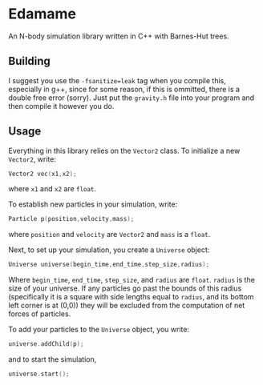 # Edamame 

An N-body simulation library written in C++ with Barnes-Hut trees.

## Building
I suggest you use the `-fsanitize=leak` tag when you compile this, especially in g++, since for some reason, if this is ommitted, there is a double free error (sorry). Just put the `gravity.h` file into your program and then compile it however you do.

## Usage

Everything in this library relies on the `Vector2` class. To initialize a new `Vector2`, write:

```cpp
Vector2 vec(x1,x2);
```

where `x1` and `x2` are `float`.

To establish new particles in your simulation, write:

```cpp
Particle p(position,velocity,mass);
```

where `position` and `velocity` are `Vector2` and `mass` is a `float`.

Next, to set up your simulation, you create a `Universe` object:

```cpp
Universe universe(begin_time,end_time,step_size,radius);
```

Where `begin_time`, `end_time`, `step_size`, and `radius` are `float`. `radius` is the size of your universe. If any particles go past the bounds of this radius (specifically it is a square with side lengths equal to `radius`, and its bottom left corner is at (0,0)) they will be excluded from the computation of net forces of particles.

To add your particles to the `Universe` object, you write:

```cpp
universe.addChild(p);
```

and to start the simulation,

```cpp
universe.start();
```
